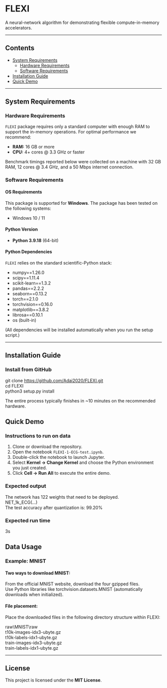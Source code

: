 # FLEXI

A neural-network algorithm for demonstrating flexible compute-in-memory accelerators.

---

## Contents

- [System Requirements](#system-requirements)
  - [Hardware Requirements](#hardware-requirements)
  - [Software Requirements](#software-requirements)
- [Installation Guide](#installation-guide)
- [Quick Demo](#quick-demo)

---

## System Requirements

### Hardware Requirements

`FLEXI` package requires only a standard computer with enough RAM to support the in-memory operations.
For optimal performance we recommend:

- **RAM:** 16 GB or more  
- **CPU:** 4+ cores @ 3.3 GHz or faster

Benchmark timings reported below were collected on a machine with 32 GB RAM, 12 cores @ 3.4 GHz, and a 50 Mbps internet connection.

### Software Requirements

#### OS Requirements

This package is supported for **Windows**. The package has been tested on the following systems:

- Windows 10 / 11

#### Python Version

- **Python 3.9.18** (64-bit)

#### Python Dependencies

`FLEXI` relies on the standard scientific-Python stack:

- numpy==1.26.0  
- scipy==1.11.4  
- scikit-learn==1.3.2  
- pandas==2.2.2  
- seaborn==0.13.2  
- torch==2.1.0  
- torchvision==0.16.0  
- matplotlib==3.8.2  
- librosa==0.10.1  
- os (built-in)

(All dependencies will be installed automatically when you run the setup script.)

---

## Installation Guide

### Install from GitHub

git clone https://github.com/Adai2020/FLEXI.git  
cd FLEXI  
python3 setup.py install  

The entire process typically finishes in ~10 minutes on the recommended hardware.

## Quick Demo

### Instructions to run on data

1. Clone or download the repository.  
2. Open the notebook `FLEXI-1-ECG-test.ipynb`.  
3. Double-click the notebook to launch Jupyter.  
4. Select **Kernel → Change Kernel** and choose the Python environment you just created.  
5. Click **Cell → Run All** to execute the entire demo.

### Expected output

The network has 122 weights that need to be deployed.  
NET_1k_ECG(...)  
The test accuracy after quantization is: 99.20%  

### Expected run time

3s

## Data Usage
### Example: MNIST
#### Two ways to download MNIST:
From the official MNIST website, download the four gzipped files.  
Use Python libraries like torchvision.datasets.MNIST (automatically downloads when initialized).  
#### File placement:
Place the downloaded files in the following directory structure within FLEXI:

raw\MNIST\raw\
  t10k-images-idx3-ubyte.gz  
  t10k-labels-idx1-ubyte.gz  
  train-images-idx3-ubyte.gz  
  train-labels-idx1-ubyte.gz  



---

## License

This project is licensed under the **MIT License**.

